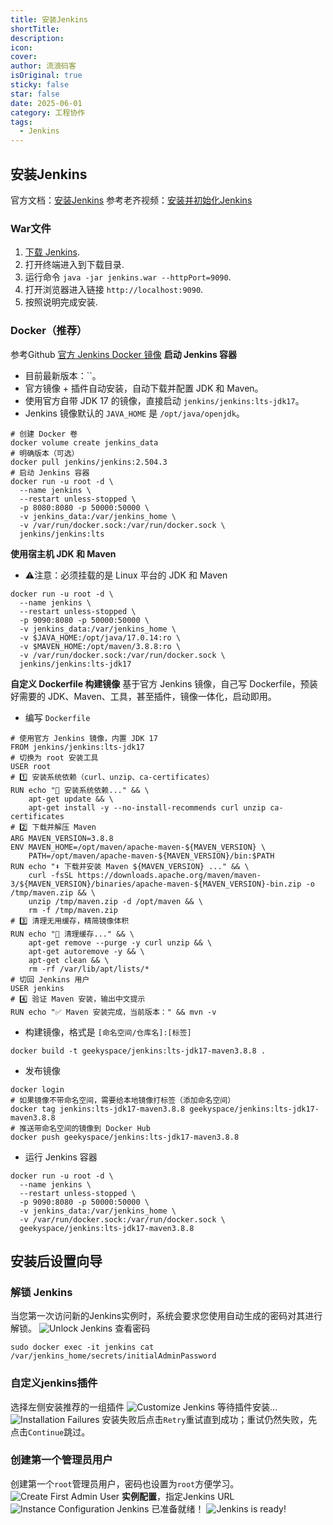 ```yaml
---
title: 安装Jenkins
shortTitle: 
description: 
icon: 
cover: 
author: 流浪码客
isOriginal: true
sticky: false
star: false
date: 2025-06-01
category: 工程协作
tags:
  - Jenkins
---
```

## 安装Jenkins
官方文档：[安装Jenkins](https://www.jenkins.io/zh/doc/book/installing/)
参考老齐视频：[安装并初始化Jenkins](https://www.bilibili.com/video/BV1ag411h75v)
### War文件
1. [下载 Jenkins](http://mirrors.jenkins.io/war-stable/latest/jenkins.war).
2. 打开终端进入到下载目录.
3. 运行命令 `java -jar jenkins.war --httpPort=9090`.
4. 打开浏览器进入链接 `http://localhost:9090`.
5. 按照说明完成安装.
### Docker（推荐）
参考Github [官方 Jenkins Docker 镜像](https://github.com/jenkinsci/docker/blob/master/README.md#official-jenkins-docker-image)
**启动 Jenkins 容器**
* 目前最新版本：``。
* 官方镜像 + 插件自动安装，自动下载并配置 JDK 和 Maven。
* 使用官方自带 JDK 17 的镜像，直接启动 `jenkins/jenkins:lts-jdk17`。
* Jenkins 镜像默认的 `JAVA_HOME` 是 `/opt/java/openjdk`。
```shell
# 创建 Docker 卷
docker volume create jenkins_data
# 明确版本（可选）
docker pull jenkins/jenkins:2.504.3
# 启动 Jenkins 容器
docker run -u root -d \
  --name jenkins \
  --restart unless-stopped \
  -p 8080:8080 -p 50000:50000 \
  -v jenkins_data:/var/jenkins_home \
  -v /var/run/docker.sock:/var/run/docker.sock \
  jenkins/jenkins:lts
```
**使用宿主机 JDK 和 Maven**
* ⚠️注意：必须挂载的是 Linux 平台的 JDK 和 Maven
```shell
docker run -u root -d \
  --name jenkins \
  --restart unless-stopped \
  -p 9090:8080 -p 50000:50000 \
  -v jenkins_data:/var/jenkins_home \
  -v $JAVA_HOME:/opt/java/17.0.14:ro \
  -v $MAVEN_HOME:/opt/maven/3.8.8:ro \
  -v /var/run/docker.sock:/var/run/docker.sock \
  jenkins/jenkins:lts-jdk17
```
**自定义 Dockerfile 构建镜像**
基于官方 Jenkins 镜像，自己写 Dockerfile，预装好需要的 JDK、Maven、工具，甚至插件，镜像一体化，启动即用。
* 编写 `Dockerfile`
```shell
# 使用官方 Jenkins 镜像，内置 JDK 17
FROM jenkins/jenkins:lts-jdk17
# 切换为 root 安装工具
USER root
# 1️⃣ 安装系统依赖（curl、unzip、ca-certificates）
RUN echo "🔧 安装系统依赖..." && \
    apt-get update && \
    apt-get install -y --no-install-recommends curl unzip ca-certificates
# 2️⃣ 下载并解压 Maven
ARG MAVEN_VERSION=3.8.8
ENV MAVEN_HOME=/opt/maven/apache-maven-${MAVEN_VERSION} \
    PATH=/opt/maven/apache-maven-${MAVEN_VERSION}/bin:$PATH
RUN echo "⬇️ 下载并安装 Maven ${MAVEN_VERSION} ..." && \
    curl -fsSL https://downloads.apache.org/maven/maven-3/${MAVEN_VERSION}/binaries/apache-maven-${MAVEN_VERSION}-bin.zip -o /tmp/maven.zip && \
    unzip /tmp/maven.zip -d /opt/maven && \
    rm -f /tmp/maven.zip
# 3️⃣ 清理无用缓存，精简镜像体积
RUN echo "🧹 清理缓存..." && \
    apt-get remove --purge -y curl unzip && \
    apt-get autoremove -y && \
    apt-get clean && \
    rm -rf /var/lib/apt/lists/*
# 切回 Jenkins 用户
USER jenkins
# 4️⃣ 验证 Maven 安装，输出中文提示
RUN echo "✅ Maven 安装完成，当前版本：" && mvn -v
```
* 构建镜像，格式是 `[命名空间/仓库名]:[标签]`
```shell
docker build -t geekyspace/jenkins:lts-jdk17-maven3.8.8 .
```
* 发布镜像
```shell
docker login
# 如果镜像不带命名空间，需要给本地镜像打标签（添加命名空间）
docker tag jenkins:lts-jdk17-maven3.8.8 geekyspace/jenkins:lts-jdk17-maven3.8.8
# 推送带命名空间的镜像到 Docker Hub
docker push geekyspace/jenkins:lts-jdk17-maven3.8.8
```
* 运行 Jenkins 容器
```shell
docker run -u root -d \
  --name jenkins \
  --restart unless-stopped \
  -p 9090:8080 -p 50000:50000 \
  -v jenkins_data:/var/jenkins_home \
  -v /var/run/docker.sock:/var/run/docker.sock \
  geekyspace/jenkins:lts-jdk17-maven3.8.8
```
## 安装后设置向导
### 解锁 Jenkins
当您第一次访问新的Jenkins实例时，系统会要求您使用自动生成的密码对其进行解锁。
![Unlock Jenkins](http://img.geekyspace.cn/pictures/2025/20250602152448739.png)
查看密码
```shell
sudo docker exec -it jenkins cat /var/jenkins_home/secrets/initialAdminPassword
```
### 自定义jenkins插件
选择左侧安装推荐的一组插件
![Customize Jenkins](http://img.geekyspace.cn/pictures/2025/20250602142500021.png)
等待插件安装...
![Installation Failures](http://img.geekyspace.cn/pictures/2025/20250602201042742.png)
安装失败后点击`Retry`重试直到成功；重试仍然失败，先点击`Continue`跳过。
### 创建第一个管理员用户
创建第一个`root`管理员用户，密码也设置为`root`方便学习。
![Create First Admin User](http://img.geekyspace.cn/pictures/2025/20250602201849899.png)
**实例配置**，指定Jenkins URL
![Instance Configuration](http://img.geekyspace.cn/pictures/2025/20250602202302224.png)
Jenkins 已准备就绪！
![Jenkins is ready!](http://img.geekyspace.cn/pictures/2025/20250602202622166.png)

